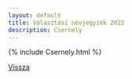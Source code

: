 ```yaml
---
layout: default
title: Választási névjegyzék 2022
description: Csernely
---
```


{% include Csernely.html %}

[Vissza](./)